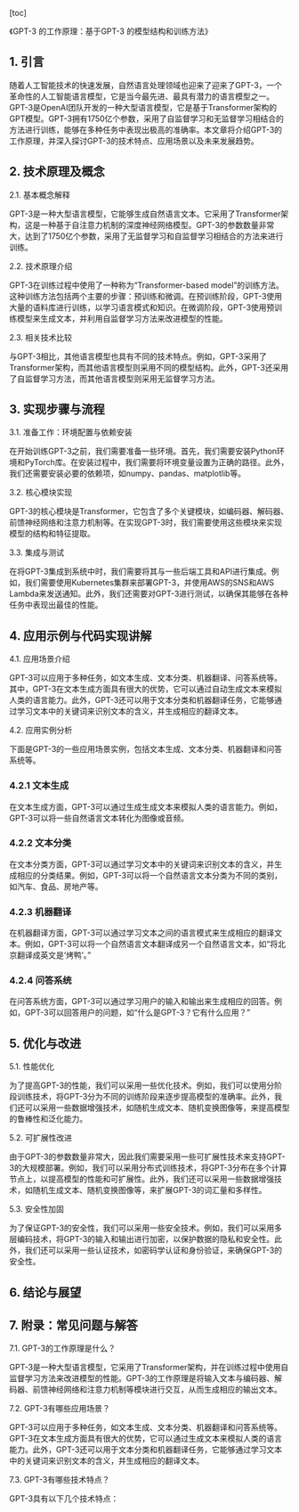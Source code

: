 
[toc]                    
                
                
《GPT-3 的工作原理：基于GPT-3 的模型结构和训练方法》

## 1. 引言

随着人工智能技术的快速发展，自然语言处理领域也迎来了迎来了GPT-3，一个革命性的人工智能语言模型，它是当今最先进、最具有潜力的语言模型之一。GPT-3是OpenAI团队开发的一种大型语言模型，它是基于Transformer架构的GPT模型。GPT-3拥有1750亿个参数，采用了自监督学习和无监督学习相结合的方法进行训练，能够在多种任务中表现出极高的准确率。本文章将介绍GPT-3的工作原理，并深入探讨GPT-3的技术特点、应用场景以及未来发展趋势。

## 2. 技术原理及概念

2.1. 基本概念解释

GPT-3是一种大型语言模型，它能够生成自然语言文本。它采用了Transformer架构，这是一种基于自注意力机制的深度神经网络模型。GPT-3的参数数量非常大，达到了1750亿个参数，采用了无监督学习和自监督学习相结合的方法来进行训练。

2.2. 技术原理介绍

GPT-3在训练过程中使用了一种称为“Transformer-based model”的训练方法。这种训练方法包括两个主要的步骤：预训练和微调。在预训练阶段，GPT-3使用大量的语料库进行训练，以学习语言模式和知识。在微调阶段，GPT-3使用预训练模型来生成文本，并利用自监督学习方法来改进模型的性能。

2.3. 相关技术比较

与GPT-3相比，其他语言模型也具有不同的技术特点。例如，GPT-3采用了Transformer架构，而其他语言模型则采用不同的模型结构。此外，GPT-3还采用了自监督学习方法，而其他语言模型则采用无监督学习方法。

## 3. 实现步骤与流程

3.1. 准备工作：环境配置与依赖安装

在开始训练GPT-3之前，我们需要准备一些环境。首先，我们需要安装Python环境和PyTorch库。在安装过程中，我们需要将环境变量设置为正确的路径。此外，我们还需要安装必要的依赖项，如numpy、pandas、matplotlib等。

3.2. 核心模块实现

GPT-3的核心模块是Transformer，它包含了多个关键模块，如编码器、解码器、前馈神经网络和注意力机制等。在实现GPT-3时，我们需要使用这些模块来实现模型的结构和特征提取。

3.3. 集成与测试

在将GPT-3集成到系统中时，我们需要将其与一些后端工具和API进行集成。例如，我们需要使用Kubernetes集群来部署GPT-3，并使用AWS的SNS和AWS Lambda来发送通知。此外，我们还需要对GPT-3进行测试，以确保其能够在各种任务中表现出最佳的性能。

## 4. 应用示例与代码实现讲解

4.1. 应用场景介绍

GPT-3可以应用于多种任务，如文本生成、文本分类、机器翻译、问答系统等。其中，GPT-3在文本生成方面具有很大的优势，它可以通过自动生成文本来模拟人类的语言能力。此外，GPT-3还可以用于文本分类和机器翻译任务，它能够通过学习文本中的关键词来识别文本的含义，并生成相应的翻译文本。

4.2. 应用实例分析

下面是GPT-3的一些应用场景实例，包括文本生成、文本分类、机器翻译和问答系统等。

### 4.2.1 文本生成

在文本生成方面，GPT-3可以通过生成生成文本来模拟人类的语言能力。例如，GPT-3可以将一些自然语言文本转化为图像或音频。

### 4.2.2 文本分类

在文本分类方面，GPT-3可以通过学习文本中的关键词来识别文本的含义，并生成相应的分类结果。例如，GPT-3可以将一个自然语言文本分类为不同的类别，如汽车、食品、房地产等。

### 4.2.3 机器翻译

在机器翻译方面，GPT-3可以通过学习文本之间的语言模式来生成相应的翻译文本。例如，GPT-3可以将一个自然语言文本翻译成另一个自然语言文本，如“将北京翻译成英文是‘烤鸭’。”

### 4.2.4 问答系统

在问答系统方面，GPT-3可以通过学习用户的输入和输出来生成相应的回答。例如，GPT-3可以回答用户的问题，如“什么是GPT-3？它有什么应用？”

## 5. 优化与改进

5.1. 性能优化

为了提高GPT-3的性能，我们可以采用一些优化技术。例如，我们可以使用分阶段训练技术，将GPT-3分为不同的训练阶段来逐步提高模型的准确率。此外，我们还可以采用一些数据增强技术，如随机生成文本、随机变换图像等，来提高模型的鲁棒性和泛化能力。

5.2. 可扩展性改进

由于GPT-3的参数数量非常大，因此我们需要采用一些可扩展性技术来支持GPT-3的大规模部署。例如，我们可以采用分布式训练技术，将GPT-3分布在多个计算节点上，以提高模型的性能和可扩展性。此外，我们还可以采用一些数据增强技术，如随机生成文本、随机变换图像等，来扩展GPT-3的词汇量和多样性。

5.3. 安全性加固

为了保证GPT-3的安全性，我们可以采用一些安全技术。例如，我们可以采用多层编码技术，将GPT-3的输入和输出进行加密，以保护数据的隐私和安全性。此外，我们还可以采用一些认证技术，如密码学认证和身份验证，来确保GPT-3的安全性。

## 6. 结论与展望

## 7. 附录：常见问题与解答

7.1. GPT-3的工作原理是什么？

GPT-3是一种大型语言模型，它采用了Transformer架构，并在训练过程中使用自监督学习方法来改进模型的性能。GPT-3的工作原理是将输入文本与编码器、解码器、前馈神经网络和注意力机制等模块进行交互，从而生成相应的输出文本。

7.2. GPT-3有哪些应用场景？

GPT-3可以应用于多种任务，如文本生成、文本分类、机器翻译和问答系统等。GPT-3在文本生成方面具有很大的优势，它可以通过生成文本来模拟人类的语言能力。此外，GPT-3还可以用于文本分类和机器翻译任务，它能够通过学习文本中的关键词来识别文本的含义，并生成相应的翻译文本。

7.3. GPT-3有哪些技术特点？

GPT-3具有以下几个技术特点：

